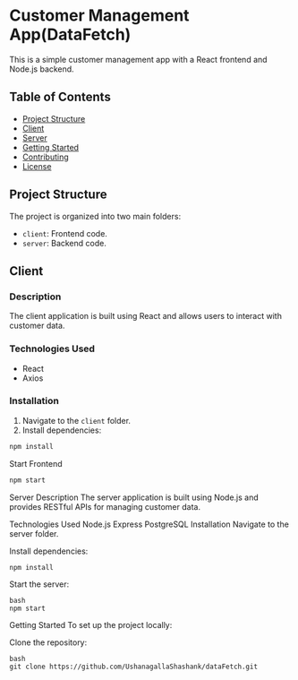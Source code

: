# Customer Management App(DataFetch)

This is a simple customer management app with a React frontend and Node.js backend.

## Table of Contents

- [Project Structure](#project-structure)
- [Client](#client)
- [Server](#server)
- [Getting Started](#getting-started)
- [Contributing](#contributing)
- [License](#license)

## Project Structure

The project is organized into two main folders:

- `client`: Frontend code.
- `server`: Backend code.

## Client

### Description

The client application is built using React and allows users to interact with customer data.

### Technologies Used

- React
- Axios

### Installation

1. Navigate to the `client` folder.
2. Install dependencies:
```bash
npm install
```
Start  Frontend
```bash
npm start
```
Server
Description
The server application is built using Node.js and provides RESTful APIs for managing customer data.

Technologies Used
Node.js
Express
PostgreSQL
Installation
Navigate to the server folder.

Install dependencies:

```bash
npm install
```
Start the server:
```
bash
npm start
```
Getting Started
To set up the project locally:

Clone the repository:
```
bash
git clone https://github.com/UshanagallaShashank/dataFetch.git
```
